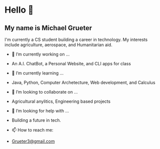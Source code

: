 # Hello 👋
## My name is Michael Grueter
I'm currently a CS student building a career in technology. My interests include agriculture, aerospace, and Humanitarian aid. 


- 🔭 I’m currently working on ...
-  An A.I. ChatBot, a Personal Website, and CLI apps for class

- 🌱 I’m currently learning ...
- Java, Python, Computer Archetecture, Web development, and Calculus

- 👯 I’m looking to collaborate on ...
- Agricultural anylitics, Engineering based projects 

- 🤔 I’m looking for help with ...
- Building a future in tech.  

- 📫 How to reach me: 
- Grueter3@gmail.com



